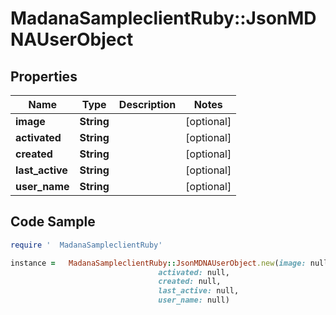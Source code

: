 #   MadanaSampleclientRuby::JsonMDNAUserObject

## Properties

Name | Type | Description | Notes
------------ | ------------- | ------------- | -------------
**image** | **String** |  | [optional] 
**activated** | **String** |  | [optional] 
**created** | **String** |  | [optional] 
**last_active** | **String** |  | [optional] 
**user_name** | **String** |  | [optional] 

## Code Sample

```ruby
require '  MadanaSampleclientRuby'

instance =   MadanaSampleclientRuby::JsonMDNAUserObject.new(image: null,
                                 activated: null,
                                 created: null,
                                 last_active: null,
                                 user_name: null)
```


